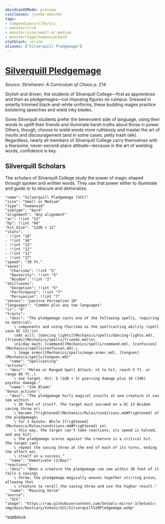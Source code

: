 ```yaml
---
obsidianUIMode: preview
cssclasses: json5e-monster
tags:
- compendium/src/5e/scc
- monster/cr/4
- monster/size/small-or-medium
- monster/type/humanoid/bard
statblock: inline
aliases: ["Silverquill Pledgemage"]
---
```

# [Silverquill Pledgemage](Mechanics\bestiary\humanoid/silverquill-pledgemage-scc.md)
*Source: Strixhaven: A Curriculum of Chaos p. 214*  

Stylish and driven, the students of Silverquill College—first as apprentices and then as pledgemages—cut imposing figures on campus. Dressed in smartly trimmed black-and-white uniforms, these budding mages practice bolstering speeches and wield inky blades.

Some Silverquill students prefer the benevolent side of language, using their words to uplift their friends and illuminate harsh truths about those in power. Others, though, choose to wield words more ruthlessly and master the art of insults and discouragement (and in some cases, petty trash talk). Regardless, nearly all members of Silverquill College carry themselves with a fearsome, never-second-place attitude—because in the art of wielding words, confidence is key.

## Silverquill Scholars

The scholars of Silverquill College study the power of magic shaped through spoken and written words. They use that power either to illuminate and guide or to obscure and demoralize.

```statblock
"name": "Silverquill Pledgemage (SCC)"
"size": "Small or Medium"
"type": "humanoid"
"subtype": "bard"
"alignment": "Any alignment"
"ac": !!int "13"
"hp": !!int "66"
"hit_dice": "12d8 + 12"
"stats":
- !!int "10"
- !!int "16"
- !!int "13"
- !!int "12"
- !!int "11"
- !!int "17"
"speed": "30 ft."
"saves":
  "Charisma": !!int "5"
  "Dexterity": !!int "5"
  "Wisdom": !!int "2"
"skillsaves":
  "Deception": !!int "5"
  "Performance": !!int "7"
  "Persuasion": !!int "7"
"senses": "passive Perception 10"
"languages": "Common plus any two languages"
"cr": "4"
"traits":
- "desc": "The pledgemage casts one of the following spells, requiring no material\
    \ components and using Charisma as the spellcasting ability (spell save DC 13):\n\
    \nAt will: [dancing lights](Mechanics/spells/dancing-lights.md), [friends](Mechanics/spells/friends.md)\n\
    \n1/day each: [command](Mechanics/spells/command.md), [confusion](Mechanics/spells/confusion.md),\
    \ [mage armor](Mechanics/spells/mage-armor.md), [tongues](Mechanics/spells/tongues.md)"
  "name": "Spellcasting"
"actions":
- "desc": "Melee or Ranged Spell Attack: +5 to hit, reach 5 ft. or range 60 ft.,\
    \ one target. Hit: 5 (1d8 + 3) piercing damage plus 10 (3d6) psychic damage."
  "name": "Ink Blade"
"bonus_actions":
- "desc": "The pledgemage hurls magical insults at one creature it can see within\
    \ 30 feet of itself. The target must succeed on a DC 13 Wisdom saving throw or\
    \ become [frightened](Mechanics/Rules/conditions.md#Frightened) of the pledgemage\
    \ for 1 minute. While [frightened](Mechanics/Rules/conditions.md#Frightened) in\
    \ this way, the target can't take reactions, its speed is halved, and any hit\
    \ the pledgemage scores against the creature is a critical hit. The target can\
    \ repeat the saving throw at the end of each of its turns, ending the effect on\
    \ itself on a success."
  "name": "Demotivate (2/Day)"
"reactions":
- "desc": "When a creature the pledgemage can see within 30 feet of it fails a saving\
    \ throw, the pledgemage magically weaves together stirring prose, allowing the\
    \ creature to reroll the saving throw and use the higher result."
  "name": "Rousing Verse"
"source":
- "SCC"
"image": "https://raw.githubusercontent.com/5etools-mirror-3/5etools-img/main/bestiary/tokens/SCC/Silverquill%20Pledgemage.webp"
```
^statblock